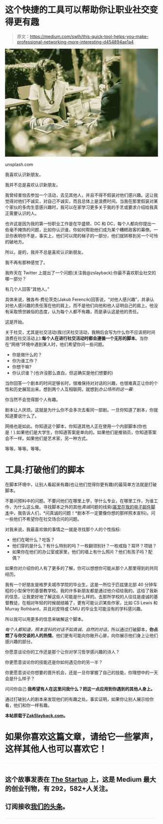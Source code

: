 # 这个快捷的工具可以帮助你让职业社交变得更有趣

> 原文：<https://medium.com/swlh/this-quick-tool-helps-you-make-professional-networking-more-interesting-d454894ae1a4>

![](img/4e61fc4e0db3daf3f4bdabaeb5f6d6b1.png)

unsplash.com

我喜欢认识新朋友。

我并不总是喜欢认识新朋友。

我曾经害怕去参加一个活动，去见其他人，并且不得不假装对他们感兴趣。这让我觉得对他们不诚实，对自己不诚实，而且总体上是浪费时间。当我在那里假装对某个家伙的多肉生意感兴趣时，我可以在家学习更多关于我的手艺或要求介绍给我真正需要认识的人。

也许这是因为我的第一份职业工作是在华盛顿、DC 和 DC，每个人都向你提出一些毫不掩饰的问题，比如你认识谁，你如何帮助他们成为某个糟糕政客的幕僚。一旦你表明你不是，事实上，他们可以爬的梯子的一部分，他们就转移到另一个可怜的破地方。

所以，是的，我并不总是喜欢认识新朋友。

我不再有那种感觉了。

我昨天在 Twitter 上提出了一个问题(关注我@zslayback):你最不喜欢职业社交的哪一部分？

有几个人回答“其他人。”

具体来说，雅各布·费伦茨克(Jakub Ferencik)回答说，“对他人感兴趣”，并承认对他人感兴趣的责任落在他的肩上，而不是他们向他和他人证明自己的肩上。他没有采取愤世嫉俗的态度，认为每个人都不有趣，而是承认这是他的责任。

这是开始。

关于社交，尤其是社交活动(我讨厌社交活动，我稍后会写为什么你不应该把时间浪费在社交活动上):**每个人在进行社交活动时都会遵循一个无形的脚本**。当你在“网络”环境中遇到某人时，他们希望你问一些问题。

*   你是做什么的？
*   你为谁工作？
*   你想干嘛?
*   你认识谁？(也许没那么直白，但这确实是他们想要的)

当你回答一个剧本的时间足够长时，很难保持对对话的兴趣，也很难真正让你的个性和历史展现出来。想到两个人互相联网，就想到*办公场所的这一幕:*

你当然不会觉得那个人有趣。

剧本让人厌烦。这就是为什么你不会多次去看同一部剧。一旦你知道了剧本，你就知道要说什么了。

网络也是如此。你知道这个脚本，你知道其他人正在使用一个内部脚本(你也是！).如果他们是大学生，你知道答案是单向的。如果他们是推销员，你知道答案会不一样。如果他们是艺术家，另一种方式。

等等。等等。等等。

# 工具:打破他们的脚本

在脚本环境中，让别人看起来有趣(也让他们觉得你更有趣)的最简单方法就是打破脚本。

不要问预料中的问题。不要问他们在哪里上学，学什么专业，在哪里工作，为谁工作，为什么这么做。寻找脚本之外的其他*真诚*问题的线索([甚至在我的电子邮件脚本](https://zakslayback.com/12-done-for-you-email-scripts-free/)中，我告诉人们，*问真诚的问题！*剧本不一定要像你想的那样照本宣科)。问一些他们不希望你在社交场合问的问题。

对我来说，我最喜欢做的事情之一就是寻找那个人的个性指标:

*   他们在喝什么？吃饭？
*   他们穿的是什么？有什么特别的吗？一枚翻领别针？一枚戒指？耳环？项链？
*   如果你在他们的办公室或家里，他们的墙上有什么照片？他们有孩子吗？配偶？

如果你对介绍你的人有了更多的了解，你可以想想你可能从那个人那里得到的共同经历。

我有一个好朋友是格罗夫城市学院的毕业生，这是一所位于匹兹堡北部 40 分钟车程的小型保守的基督教学校。我的许多新朋友都是通过他介绍给我的。这给了我新的信息，让我更好地了解这些人可能是什么样的。去那所学校的人往往是虔诚的基督教徒，在相对年轻的时候就结婚了，更有可能认识某些作家，比如 CS Lewis 和 Murray Rothbard，并且对皮特或 CMU 的毕业生可能没有的学科感兴趣。

所以我可以用更多的信息来破解这个脚本。

*每个人都知道，照本宣科的对话不如真诚、自然的对话*，所以通过打破脚本，**你点燃了与你交谈的人的热情**。他们更有可能向你敞开心扉，向你展示他们身上让他们感兴趣的部分。

你愿意谈论你的工作还是那个让你对学习哲学感兴趣的诗人？

你更愿意谈论你的技能还是你如何遇见你的另一半？

你更愿意谈论你想要的晋升机会，还是一旦你掌握了自己的技能，你理想中的一天会是什么样子？

问问你自己:**我希望有人在这里问我什么？把这一点应用到你遇到的其他人身上。**

通过打破别人的剧本来发现他们的有趣之处。事实证明，如果你让别人展示给你看，他们和你一样有趣。

**本帖原载于**[**ZakSlayback.com**](http://zakslayback.com)**。**

# 如果你喜欢这篇文章，请给它一些掌声，这样其他人也可以喜欢它！

![](img/731acf26f5d44fdc58d99a6388fe935d.png)

## 这个故事发表在 [The Startup](https://medium.com/swlh) 上，这是 Medium 最大的创业刊物，有 292，582+人关注。

## 订阅接收[我们的头条](http://growthsupply.com/the-startup-newsletter/)。

![](img/731acf26f5d44fdc58d99a6388fe935d.png)